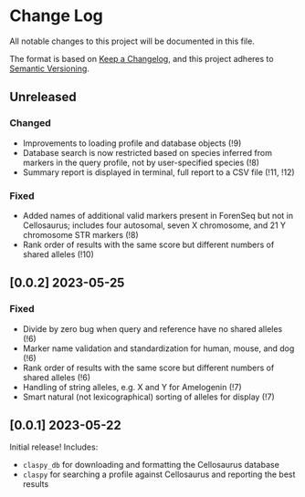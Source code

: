 # Change Log

All notable changes to this project will be documented in this file.

The format is based on [Keep a Changelog](https://keepachangelog.com/en/1.0.0/),
and this project adheres to [Semantic Versioning](https://semver.org/spec/v2.0.0.html).


## Unreleased

### Changed
- Improvements to loading profile and database objects (!9)
- Database search is now restricted based on species inferred from markers in the query profile, not by user-specified species (!8)
- Summary report is displayed in terminal, full report to a CSV file (!11, !12)

### Fixed
- Added names of additional valid markers present in ForenSeq but not in Cellosaurus; includes four autosomal, seven X chromosome, and 21 Y chromosome STR markers (!8)
- Rank order of results with the same score but different numbers of shared alleles (!10)


## [0.0.2] 2023-05-25

### Fixed
- Divide by zero bug when query and reference have no shared alleles (!6)
- Marker name validation and standardization for human, mouse, and dog (!6)
- Rank order of results with the same score but different numbers of shared alleles (!6)
- Handling of string alleles, e.g. X and Y for Amelogenin (!7)
- Smart natural (not lexicographical) sorting of alleles for display (!7)


## [0.0.1] 2023-05-22

Initial release! Includes:

- `claspy_db` for downloading and formatting the Cellosaurus database
- `claspy` for searching a profile against Cellosaurus and reporting the best results
